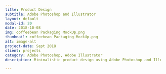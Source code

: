 ```yaml
---
title: Product Design
subtitle: Adobe Photoshop and Illustrator
layout: default
modal-id: 20
date: 2018-10-08
img: coffeebean Packaging MockUp.png
thumbnail: coffeebean Packaging MockUp.png
alt: image-alt
project-date: Sept 2018
client: projects
category: Adobe Photoshop, Adobe Illustrator
description: Minimalistic product design using Adobe Photoshop and Illustrator

---
```

